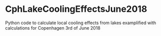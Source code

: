 # CphLakeCoolingEffectsJune2018
Python code to calculate local cooling effects from lakes examplified with calculations for Copenhagen 3rd of June 2018
